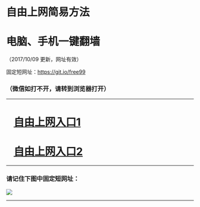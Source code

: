 ﻿# 自由上网简易方法

# 电脑、手机一键翻墙

（2017/10/09 更新，网址有效）

固定短网址：https://git.io/free99

### （微信如打不开，请转到浏览器打开）


***





# &nbsp;&nbsp; <a href="http://ft363432715.fwq-tz-1001.info/fwqtz01.html?t=10090017475 " target="_blank">自由上网入口1</a>
# &nbsp;&nbsp; <a href="http://ft447515500.fwq-tz-1002.info/fwqtz02.html?t=10090013610 " target="_blank">自由上网入口2</a>
***

### 请记住下图中固定短网址：

<img src="https://s3-us-west-2.amazonaws.com/fwq-1001/yjfq-20170905okok.png" /> 


***

